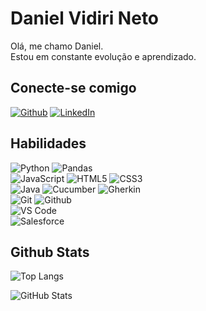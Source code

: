 # Daniel Vidiri Neto
Olá, me chamo Daniel.  
Estou em constante evolução e aprendizado.

## Conecte-se comigo
[![Github](https://img.shields.io/badge/Github-000?style=for-the-badge&logo=github)](https://github.com/dvidirin)
[![LinkedIn](https://img.shields.io/badge/LinkedIn-000?style=for-the-badge&logo=linkedin&logoColor=0E76A8)](https://www.linkedin.com/in/dvneto/)

## Habilidades
![Python](https://img.shields.io/badge/Python-000?style=for-the-badge&logo=python) 
![Pandas](https://img.shields.io/badge/Pandas-000?style=for-the-badge&logo=pandas)<br>
![JavaScript](https://img.shields.io/badge/JavaScript-000?style=for-the-badge&logo=javascript)
![HTML5](https://img.shields.io/badge/HTML5-000?style=for-the-badge&logo=html5)
![CSS3](https://img.shields.io/badge/CSS3-000?style=for-the-badge&logo=css3&logoColor=264CE4)<br>
![Java](https://img.shields.io/badge/java-000?style=for-the-badge&logo=java)
![Cucumber](https://img.shields.io/badge/cucumber-000?style=for-the-badge&logo=cucumber)
![Gherkin](https://img.shields.io/badge/gherkin-000?style=for-the-badge&logo=gherkin)<br>
![Git](https://img.shields.io/badge/Git-000?style=for-the-badge&logo=git)
![Github](https://img.shields.io/badge/Github-000?style=for-the-badge&logo=Github)<br>
![VS Code](https://img.shields.io/badge/VS_Code-000?style=for-the-badge&logo=visual-studio-code)<br>
![Salesforce](https://img.shields.io/badge/Salesforce-000?style=for-the-badge&logo=salesforce)

## Github Stats
![Top Langs](https://github-readme-stats-git-masterrstaa-rickstaa.vercel.app/api/top-langs/?username=dvidirin&layout=compact&bg_color=000&border_color=30A3DC&title_color=E94D5F&text_color=FFF)

![GitHub Stats](https://github-readme-stats.vercel.app/api?username=dvidirin&theme=transparent&bg_color=000&border_color=30A3DC&show_icons=true&icon_color=30A3DC&title_color=E94D5F&text_color=FFF)
